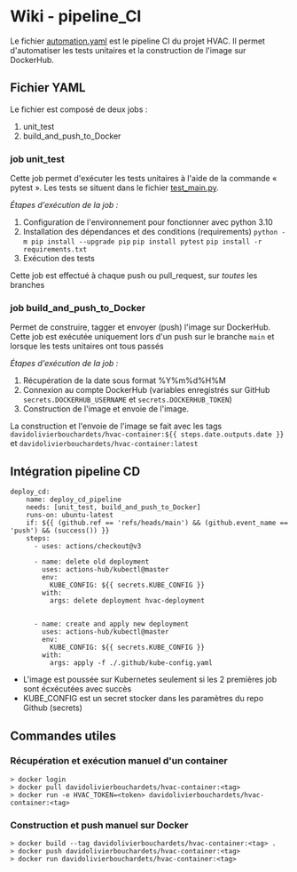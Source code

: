 # Wiki - pipeline_CI

Le fichier [automation.yaml](https://github.com/log680-gr1-eq10/hvac-gr1-eq10/blob/main/.github/workflows/automation.yaml) est le pipeline CI
du projet HVAC. Il permet d'automatiser les tests unitaires et la construction de l'image sur DockerHub.


## Fichier YAML
Le fichier est composé de deux jobs : 
1. unit_test
2. build_and_push_to_Docker

### job unit_test
Cette job permet d'exécuter les tests unitaires à l'aide de la commande « pytest ». Les tests se situent dans le fichier
[test_main.py](https://github.com/log680-gr1-eq10/hvac-gr1-eq10/blob/main/test/test_main.py).

*Étapes d'exécution de la job :*
1. Configuration de l'environnement pour fonctionner avec python 3.10
2. Installation des dépendances et des conditions (requirements)
`python -m pip install --upgrade pip` `pip install pytest` `pip install -r requirements.txt`
3. Exécution des tests

Cette job est effectué à chaque push ou pull_request, sur *toutes* les branches

### job build_and_push_to_Docker
Permet de construire, tagger et envoyer (push) l'image sur DockerHub.
Cette job est exécutée uniquement lors d'un push sur le branche `main` et lorsque les tests unitaires ont tous passés

*Étapes d'exécution de la job :*
1. Récupération de la date sous format %Y%m%d%H%M
2. Connexion au compte DockerHub (variables enregistrés sur GitHub `secrets.DOCKERHUB_USERNAME` et `secrets.DOCKERHUB_TOKEN`)
3. Construction de l'image et envoie de l'image.

La construction et l'envoie de l'image se fait avec les tags `davidolivierbouchardets/hvac-container:${{ steps.date.outputs.date }}` et
`davidolivierbouchardets/hvac-container:latest`

## Intégration pipeline CD
```
deploy_cd:
    name: deploy_cd_pipeline
    needs: [unit_test, build_and_push_to_Docker]
    runs-on: ubuntu-latest
    if: ${{ (github.ref == 'refs/heads/main') && (github.event_name == 'push') && (success()) }}
    steps:
      - uses: actions/checkout@v3

      - name: delete old deployment
        uses: actions-hub/kubectl@master
        env:
          KUBE_CONFIG: ${{ secrets.KUBE_CONFIG }}
        with:
          args: delete deployment hvac-deployment


      - name: create and apply new deployment
        uses: actions-hub/kubectl@master
        env:
          KUBE_CONFIG: ${{ secrets.KUBE_CONFIG }}
        with:
          args: apply -f ./.github/kube-config.yaml
```

- L'image est poussée sur Kubernetes seulement si les 2 premières job sont écxécutées avec succès
- KUBE_CONFIG est un secret stocker dans les paramètres du repo Github (secrets)


## Commandes utiles
### Récupération et exécution manuel d'un container

```
> docker login
> docker pull davidolivierbouchardets/hvac-container:<tag>
> docker run -e HVAC_TOKEN=<token> davidolivierbouchardets/hvac-container:<tag>
```

### Construction et push manuel sur Docker
```
> docker build --tag davidolivierbouchardets/hvac-container:<tag> .
> docker push davidolivierbouchardets/hvac-container:<tag>
> docker run davidolivierbouchardets/hvac-container:<tag>
```

